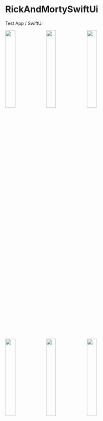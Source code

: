 # RickAndMortySwiftUi
Test App / SwiftUi


<img src="https://github.com/OttoDzh/RickAndMortySwiftUi/assets/111577951/67c006ad-19fe-4cdc-ae45-e4854cfcfb90" width=25% height=25%> 
<img src="https://github.com/OttoDzh/RickAndMortySwiftUi/assets/111577951/7dddb1d9-e7bc-4b75-9248-abfe511fb018" width=25% height=25%> 
<img src="https://github.com/OttoDzh/RickAndMortySwiftUi/assets/111577951/91fead16-d78e-4389-aa17-aec206e35f32" width=25% height=25%> 
<img src="https://github.com/OttoDzh/RickAndMortySwiftUi/assets/111577951/29c3fee6-839e-49f4-b507-9898e1199cc1" width=25% height=25%> 
<img src="https://github.com/OttoDzh/RickAndMortySwiftUi/assets/111577951/a7fa14fb-5b5e-483c-b56b-6b867a06bbe4" width=25% height=25%> 
<img src="https://github.com/OttoDzh/RickAndMortySwiftUi/assets/111577951/e2467abf-a700-4a6c-8941-2ae65baf9bb6" width=25% height=25%> 
